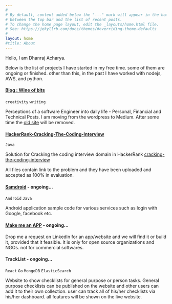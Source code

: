 ```yaml
---
#
# By default, content added below the "---" mark will appear in the home page
# between the top bar and the list of recent posts.
# To change the home page layout, edit the _layouts/home.html file.
# See: https://jekyllrb.com/docs/themes/#overriding-theme-defaults
#
layout: home
#title: About
---
```


Hello, I am Dhanraj Acharya. 

Below is the list of projects I have started in my free time. some of them are ongoing or finished. other than this, in the past I have worked with nodejs, AWS, and python.

#### [Blog : Wine of bits](https://medium.com/wineofbits)
`creativity` `writing`

Perceptions of a software Engineer into daily life - Personal, Financial and Technical Posts.
I am moving from the wordpress to Medium. After some time the [old site](https://www.wineofbits.com/) will be removed.


#### [HackerRank-Cracking-The-Coding-Interview](https://github.com/drex44/HackerRank-Cracking-The-Coding-Interview)
`Java`

Solution for Cracking the coding interview domain in HackerRank
[cracking-the-coding-interview](https://www.hackerrank.com/domains/tutorials/cracking-the-coding-interview)

All files contain link to the problem and they have been uploaded and accepted as 100% in evaluation.


#### [Samdroid](https://github.com/drex44/samdroid) - ongoing...

`Android` `Java`

Android application sample code for various services such as login with Google, facebook etc.


#### [Make me an APP](https://www.linkedin.com/in/dhanraj-acharya) - ongoing...

Drop me a request on LinkedIn for an app/website and we will find it or build it, provided that it feasible. 
It is only for open source organizations and NGOs. not for commercial softwares.

#### TrackList - ongoing...
`React` `Go` `MongoDB` `ElasticSearch`

Website to show checklists for general purpose or person tasks. General purpose checklists can be published on the website and other users can add it to their own collection. user can track all of his/her checklists via his/her dashboard. all features will be shown on the live website.
